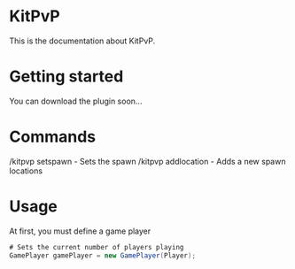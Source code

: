 # KitPvP
This is the documentation about KitPvP.
# Getting started
You can download the plugin soon...
# Commands
/kitpvp setspawn - Sets the spawn
/kitpvp addlocation - Adds a new spawn locations
# Usage
At first, you must define a game player
```java
# Sets the current number of players playing
GamePlayer gamePlayer = new GamePlayer(Player);
```

